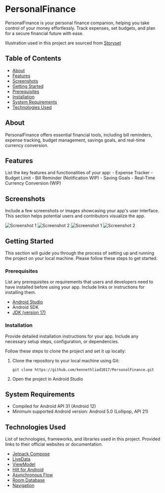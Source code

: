 # PersonalFinance

PersonalFinance is your personal finance companion, helping you take control of your money effortlessly. Track expenses, set budgets, and plan for a secure financial future with ease.

Illustration used in this project are sourced from [Storyset](https://storyset.com/illustration)

## Table of Contents

- [About](#about)
- [Features](#features)
- [Screenshots](#screenshots)
- [Getting Started](#getting-started)
- [Prerequisites](#prerequisites)
- [Installation](#installation)
- [System Requirements](#system-requirements)
- [Technologies Used](#technologies-used)

## About

PersonalFinance offers essential financial tools, including bill reminders, expense tracking, budget management, savings goals, and real-time currency conversion.

## Features

List the key features and functionalities of your app:
    - Expense Tracker
    - Budget Limit
    - Bill Reminder (Notification WIP)
    - Saving Goals
    - Real-Time Currency Conversion (WIP)

## Screenshots

Include a few screenshots or images showcasing your app's user interface. This section helps potential users and contributors visualize the app.

![Screenshot 1](/screenshots/home.png)
![Screenshot 2](/screenshots/analytics.png)
![Screenshot 1](/screenshots/budget.png)
![Screenshot 2](/screenshots/savings.png)

## Getting Started

This section will guide you through the process of setting up and running the project on your local machine. Please follow these steps to get started.

### Prerequisites
List any prerequisites or requirements that users and developers need to have installed before using your app. Include links or instructions for installing them.

- [Android Studio][1]
- Android SDK
- [JDK (version 17)][9]

### Installation

Provide detailed installation instructions for your app. Include any necessary setup steps, configuration, or dependencies.

Follow these steps to clone the project and set it up locally:

1. Clone the repository to your local machine using Git:

   ```shell
   git clone https://github.com/kennethliad1017/PersonalFinance.git
   ```

2. Open the project in Android Studio

## System Requirements

- Compiled for Android API 31 (Android 12)
- Minimum supported Android version: Android 5.0 (Lollipop, API 21)

## Technologies Used
List of technologies, frameworks, and libraries used in this project. Provided links to their official websites or documentation.
* [Jetpack Compose][10]
* [LiveData][3]
* [ViewModel][4]
* [Hilt for Android][5]
* [Asynchronous Flow][7]
* [Room Database][6]
* [Navigation][8]

[1]: https://developer.android.com/studio
[2]: https://developer.android.com/topic/libraries/architecture
[3]: https://developer.android.com/topic/libraries/architecture/livedata
[4]: https://developer.android.com/topic/libraries/architecture/viewmodel
[5]: https://developer.android.com/training/dependency-injection/hilt-android
[6]:https://developer.android.com/training/data-storage/room
[7]: https://kotlinlang.org/docs/flow.html
[8]: https://developer.android.com/jetpack/compose/navigation
[9]: https://www.oracle.com/java/technologies/downloads/
[10]:https://developer.android.com/jetpack/compose